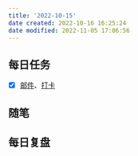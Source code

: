 ```yaml
---
title: '2022-10-15'
date created: 2022-10-16 16:25:24
date modified: 2022-11-05 17:06:56
---
```


## 每日任务

- [x] [邮件](https://email.ustc.edu.cn/coremail/)、[打卡](https://weixine.ustc.edu.cn/2020/login)

## 随笔

## 每日复盘
